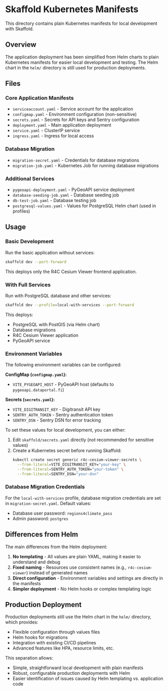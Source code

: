 # Skaffold Kubernetes Manifests

This directory contains plain Kubernetes manifests for local development with Skaffold.

## Overview

The application deployment has been simplified from Helm charts to plain Kubernetes manifests for easier local development and testing. The Helm chart in the `helm/` directory is still used for production deployments.

## Files

### Core Application Manifests
- `serviceaccount.yaml` - Service account for the application
- `configmap.yaml` - Environment configuration (non-sensitive)
- `secrets.yaml` - Secrets for API keys and Sentry configuration
- `deployment.yaml` - Main application deployment
- `service.yaml` - ClusterIP service
- `ingress.yaml` - Ingress for local access

### Database Migration
- `migration-secret.yaml` - Credentials for database migrations
- `migration-job.yaml` - Kubernetes Job for running database migrations

### Additional Services
- `pygeoapi-deployment.yaml` - PyGeoAPI service deployment
- `database-seeding-job.yaml` - Database seeding job
- `db-test-job.yaml` - Database testing job
- `postgresql-values.yaml` - Values for PostgreSQL Helm chart (used in profiles)

## Usage

### Basic Development

Run the basic application without services:

```bash
skaffold dev --port-forward
```

This deploys only the R4C Cesium Viewer frontend application.

### With Full Services

Run with PostgreSQL database and other services:

```bash
skaffold dev --profile=local-with-services --port-forward
```

This deploys:
- PostgreSQL with PostGIS (via Helm chart)
- Database migrations
- R4C Cesium Viewer application
- PyGeoAPI service

### Environment Variables

The following environment variables can be configured:

**ConfigMap (`configmap.yaml`):**
- `VITE_PYGEOAPI_HOST` - PyGeoAPI host (defaults to `pygeoapi.dataportal.fi`)

**Secrets (`secrets.yaml`):**
- `VITE_DIGITRANSIT_KEY` - Digitransit API key
- `SENTRY_AUTH_TOKEN` - Sentry authentication token
- `SENTRY_DSN` - Sentry DSN for error tracking

To set these values for local development, you can either:

1. Edit `skaffold/secrets.yaml` directly (not recommended for sensitive values)
2. Create a Kubernetes secret before running Skaffold:
   ```bash
   kubectl create secret generic r4c-cesium-viewer-secrets \
     --from-literal=VITE_DIGITRANSIT_KEY="your-key" \
     --from-literal=SENTRY_AUTH_TOKEN="your-token" \
     --from-literal=SENTRY_DSN="your-dsn"
   ```

### Database Migration Credentials

For the `local-with-services` profile, database migration credentials are set in `migration-secret.yaml`. Default values:
- Database user password: `regions4climate_pass`
- Admin password: `postgres`

## Differences from Helm

The main differences from the Helm deployment:

1. **No templating** - All values are plain YAML, making it easier to understand and debug
2. **Fixed naming** - Resources use consistent names (e.g., `r4c-cesium-viewer`) instead of generated names
3. **Direct configuration** - Environment variables and settings are directly in the manifests
4. **Simpler deployment** - No Helm hooks or complex templating logic

## Production Deployment

Production deployments still use the Helm chart in the `helm/` directory, which provides:
- Flexible configuration through values files
- Helm hooks for migrations
- Integration with existing CI/CD pipelines
- Advanced features like HPA, resource limits, etc.

This separation allows:
- Simple, straightforward local development with plain manifests
- Robust, configurable production deployments with Helm
- Easier identification of issues caused by Helm templating vs. application code
